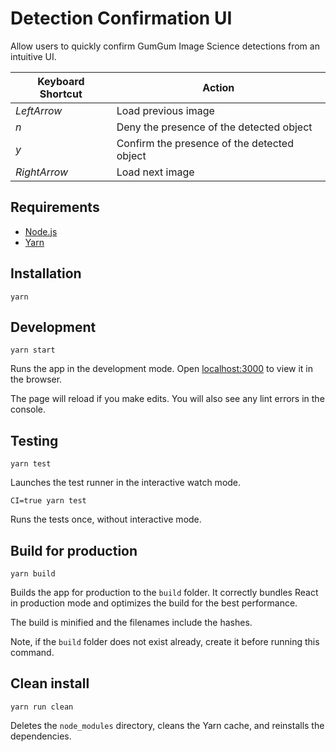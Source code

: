 # Detection Confirmation UI

Allow users to quickly confirm GumGum Image Science detections from an intuitive UI.

Keyboard Shortcut | Action
--- | ---
*LeftArrow* | Load previous image
*n* | Deny the presence of the detected object
*y* | Confirm the presence of the detected object
*RightArrow* | Load next image

## Requirements

* [Node.js](https://nodejs.org/en/)
* [Yarn](https://yarnpkg.com/en/)

## Installation

```
yarn
```

## Development

```
yarn start
```

Runs the app in the development mode. Open [localhost:3000](http://localhost:3000) to view it in the browser.

The page will reload if you make edits. You will also see any lint errors in the console.

## Testing

```
yarn test
```

Launches the test runner in the interactive watch mode.

```
CI=true yarn test
```

Runs the tests once, without interactive mode.

## Build for production

```
yarn build
```

Builds the app for production to the `build` folder. It correctly bundles React in production mode and optimizes the build for the best performance.

The build is minified and the filenames include the hashes.

Note, if the `build` folder does not exist already, create it before running this command.

## Clean install

```
yarn run clean
```

Deletes the `node_modules` directory, cleans the Yarn cache, and reinstalls the dependencies.
